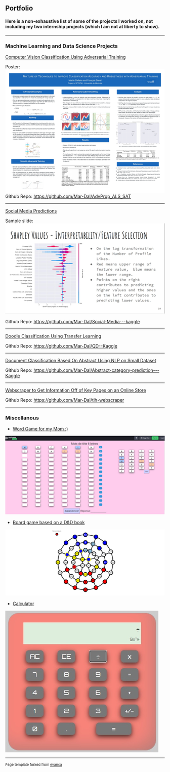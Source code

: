 ## Portfolio

#### Here is a non-exhaustive list of some of the projects I worked on, not including my two internship projects (which I am not at liberty to show).
---

### Machine Learning and Data Science Projects

[Computer Vision Classification Using Adversarial Training](https://github.com/Mar-Dal/AdvProp_ALS_SAT)

Poster:
<img src="images/project_1.jpg?raw=true"/>
Github Repo: https://github.com/Mar-Dal/AdvProp_ALS_SAT


---
[Social Media Predictions](/pdf/team-21.pdf)

Sample slide:
<img src="images/project_2.jpg?raw=true"/>

Github Repo: https://github.com/Mar-Dal/Social-Media---kaggle

---
[Doodle Classification Using Transfer Learning](https://github.com/Mar-Dal/QD--Kaggle)

Github Repo: https://github.com/Mar-Dal/QD--Kaggle

---
[Document Classification Based On Abstract Using NLP on Small Dataset](https://github.com/Mar-Dal/Abstract-category-prediction---Kaggle)

Github Repo: https://github.com/Mar-Dal/Abstract-category-prediction---Kaggle

---
[Webscraper to Get Information Off of Key Pages on an Online Store](https://github.com/Mar-Dal/tlh-webscraper)

Github Repo: https://github.com/Mar-Dal/tlh-webscraper

---



### Miscellanous

- [Word Game for my Mom :)](https://github.com/Mar-Dal/word-game/tree/main/word-game)
<img src="images/word_game.jpg?raw=true"/>

- [Board game based on a D&D book](https://codepen.io/Nitramyte/full/NWxjqxy)
<img src="images/sava3.jpg?raw=true"/>

- [Calculator](https://codepen.io/Nitramyte/full/ZJOoRp)
<img src="images/calculator.jpg?raw=true"/>


---
<p style="font-size:11px">Page template forked from <a href="https://github.com/evanca/quick-portfolio">evanca</a></p>
<!-- Remove above link if you don't want to attibute -->
